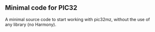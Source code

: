 ## Minimal code for PIC32

A minimal source code to start working with pic32mz, without the use of any library (no Harmony).

